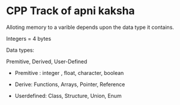 # CPP Track of apni kaksha

Alloting memory to a varible depends upon the data type it contains.

Integers = 4 bytes

Data types:

Premitive, Derived, User-Defined

- Premitive : integer , float, character, boolean

- Derive: Functions, Arrays, Pointer, Reference

- Userdefined: Class, Structure, Union, Enum
